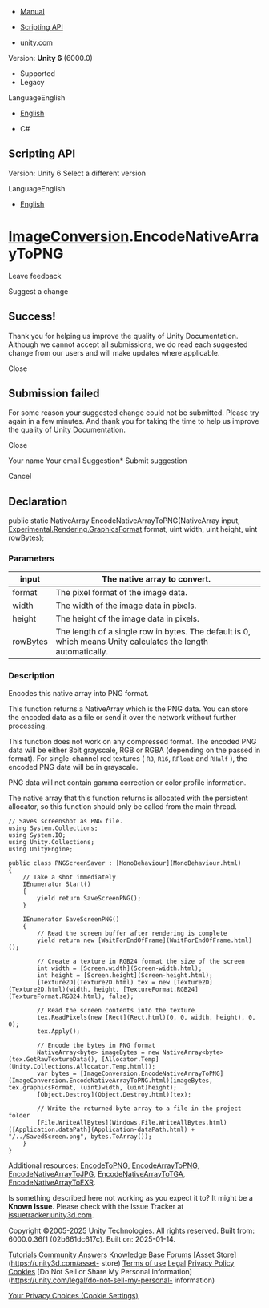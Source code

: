[ ]()

  * [Manual](../Manual/index.html)
  * [Scripting API](../ScriptReference/index.html)

  * [unity.com](https://unity.com/)

Version: **Unity 6** (6000.0)

  * Supported
  * Legacy

LanguageEnglish

  * [English]()

  * C#

[ ](https://docs.unity3d.com)

## Scripting API

Version: Unity 6 Select a different version

LanguageEnglish

  * [English]()

#  [ImageConversion](ImageConversion.html).EncodeNativeArrayToPNG

Leave feedback

Suggest a change

## Success!

Thank you for helping us improve the quality of Unity Documentation. Although
we cannot accept all submissions, we do read each suggested change from our
users and will make updates where applicable.

Close

## Submission failed

For some reason your suggested change could not be submitted. Please <a>try
again</a> in a few minutes. And thank you for taking the time to help us
improve the quality of Unity Documentation.

Close

Your name Your email Suggestion* Submit suggestion

Cancel

[ ]()

## Declaration

public static NativeArray<byte> EncodeNativeArrayToPNG(NativeArray<T> input,
[Experimental.Rendering.GraphicsFormat](Experimental.Rendering.GraphicsFormat.html)
format, uint width, uint height, uint rowBytes);

### Parameters

input | The native array to convert.  
---|---  
format | The pixel format of the image data.  
width | The width of the image data in pixels.  
height | The height of the image data in pixels.  
rowBytes | The length of a single row in bytes. The default is 0, which means Unity calculates the length automatically.  
  
### Description

Encodes this native array into PNG format.

This function returns a NativeArray<byte> which is the PNG data. You can store
the encoded data as a file or send it over the network without further
processing.  
  
This function does not work on any compressed format. The encoded PNG data
will be either 8bit grayscale, RGB or RGBA (depending on the passed in
format). For single-channel red textures ( `R8`, `R16`, `RFloat` and `RHalf`
), the encoded PNG data will be in grayscale.  
  
PNG data will not contain gamma correction or color profile information.  
  
The native array that this function returns is allocated with the persistent
allocator, so this function should only be called from the main thread.

    
    
    // Saves screenshot as PNG file.
    using System.Collections;
    using System.IO;
    using Unity.Collections;
    using UnityEngine;  
      
    public class PNGScreenSaver : [MonoBehaviour](MonoBehaviour.html)
    {
        // Take a shot immediately
        IEnumerator Start()
        {
            yield return SaveScreenPNG();
        }  
      
        IEnumerator SaveScreenPNG()
        {
            // Read the screen buffer after rendering is complete
            yield return new [WaitForEndOfFrame](WaitForEndOfFrame.html)();  
      
            // Create a texture in RGB24 format the size of the screen
            int width = [Screen.width](Screen-width.html);
            int height = [Screen.height](Screen-height.html);
            [Texture2D](Texture2D.html) tex = new [Texture2D](Texture2D.html)(width, height, [TextureFormat.RGB24](TextureFormat.RGB24.html), false);  
      
            // Read the screen contents into the texture
            tex.ReadPixels(new [Rect](Rect.html)(0, 0, width, height), 0, 0);
            tex.Apply();  
      
            // Encode the bytes in PNG format
            NativeArray<byte> imageBytes = new NativeArray<byte>(tex.GetRawTextureData(), [Allocator.Temp](Unity.Collections.Allocator.Temp.html));
            var bytes = [ImageConversion.EncodeNativeArrayToPNG](ImageConversion.EncodeNativeArrayToPNG.html)(imageBytes, tex.graphicsFormat, (uint)width, (uint)height);
            [Object.Destroy](Object.Destroy.html)(tex);  
      
            // Write the returned byte array to a file in the project folder
            [File.WriteAllBytes](Windows.File.WriteAllBytes.html)([Application.dataPath](Application-dataPath.html) + "/../SavedScreen.png", bytes.ToArray());
        }
    }
    

Additional resources: [EncodeToPNG](ImageConversion.EncodeToPNG.html),
[EncodeArrayToPNG](ImageConversion.EncodeArrayToPNG.html),
[EncodeNativeArrayToJPG](ImageConversion.EncodeNativeArrayToJPG.html),
[EncodeNativeArrayToTGA](ImageConversion.EncodeNativeArrayToTGA.html),
[EncodeNativeArrayToEXR](ImageConversion.EncodeNativeArrayToEXR.html).

Is something described here not working as you expect it to? It might be a
**Known Issue**. Please check with the Issue Tracker at
[issuetracker.unity3d.com](https://issuetracker.unity3d.com).

Copyright ©2005-2025 Unity Technologies. All rights reserved. Built from:
6000.0.36f1 (02b661dc617c). Built on: 2025-01-14.

[Tutorials](https://unity3d.com/learn) [Community
Answers](https://answers.unity3d.com) [Knowledge
Base](https://support.unity3d.com/hc/en-us)
[Forums](https://forum.unity3d.com) [Asset Store](https://unity3d.com/asset-
store) [Terms of use](https://docs.unity3d.com/Manual/TermsOfUse.html)
[Legal](https://unity.com/legal) [Privacy
Policy](https://unity.com/legal/privacy-policy)
[Cookies](https://unity.com/legal/cookie-policy) [Do Not Sell or Share My
Personal Information](https://unity.com/legal/do-not-sell-my-personal-
information)

[Your Privacy Choices (Cookie Settings)](javascript:void\(0\);)

